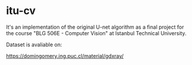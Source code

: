 # itu-cv

It's an implementation of the original U-net algorithm as a final project for the course "BLG 506E - Computer Vision" at Istanbul Technical University.

Dataset is avaliable on:

https://domingomery.ing.puc.cl/material/gdxray/
